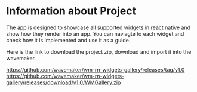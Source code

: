 # Information about Project

The app is designed to showcase all supported widgets in react native and show how they render into an app. You can naviagte to each widget and check how it is implemented and use it as a guide.


Here is the link to download the project zip, download and import it into the wavemaker.

https://github.com/wavemaker/wm-rn-widgets-gallery/releases/tag/v1.0
https://github.com/wavemaker/wm-rn-widgets-gallery/releases/download/v1.0/WMGallery.zip
